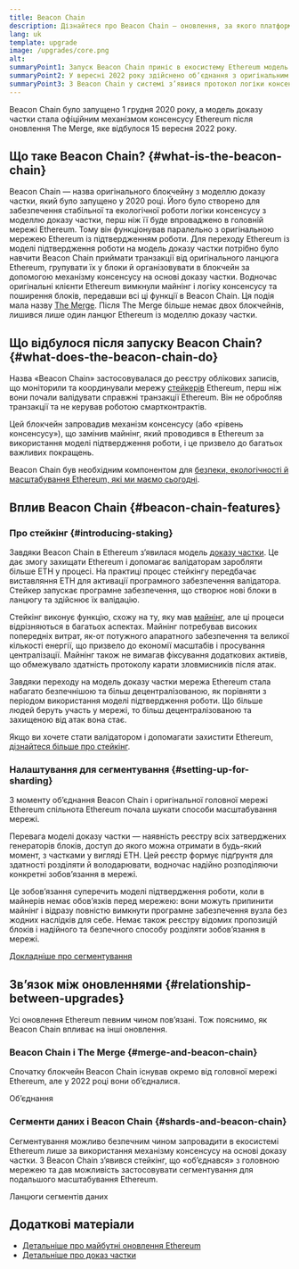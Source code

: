 ```yaml
---
title: Beacon Chain
description: Дізнайтеся про Beacon Chain — оновлення, за якого платформа Ethereum перейшла на модель доказу частки.
lang: uk
template: upgrade
image: /upgrades/core.png
alt: 
summaryPoint1: Запуск Beacon Chain приніс в екосистему Ethereum модель доказу частки.
summaryPoint2: У вересні 2022 року здійснено об’єднання з оригінальним ланцюгом Ethereum, що працював за моделлю підтвердження роботи.
summaryPoint3: З Beacon Chain у системі з’явився протокол логіки консенсусу та поширення блоків, який наразі захищає Ethereum.
---
```


<UpgradeStatus isShipped dateKey="page-upgrades-beacon-date">
  Beacon Chain було запущено 1 грудня 2020 року, а модель доказу частки стала офіційним механізмом консенсусу Ethereum після оновлення The Merge, яке відбулося 15 вересня 2022 року.
</UpgradeStatus>

## Що таке Beacon Chain? {#what-is-the-beacon-chain}

Beacon Chain — назва оригінального блокчейну з моделлю доказу частки, який було запущено у 2020 році. Його було створено для забезпечення стабільної та екологічної роботи логіки консенсусу з моделлю доказу частки, перш ніж її буде впроваджено в головній мережі Ethereum. Тому він функціонував паралельно з оригінальною мережею Ethereum із підтвердженням роботи. Для переходу Ethereum із моделі підтвердження роботи на модель доказу частки потрібно було навчити Beacon Chain приймати транзакції від оригінального ланцюга Ethereum, групувати їх у блоки й організовувати в блокчейн за допомогою механізму консенсусу на основі доказу частки. Водночас оригінальні клієнти Ethereum вимкнули майнінг і логіку консенсусу та поширення блоків, передавши всі ці функції в Beacon Chain. Ця подія мала назву [The Merge](/roadmap/merge/). Після The Merge більше немає двох блокчейнів, лишився лише один ланцюг Ethereum із моделлю доказу частки.

## Що відбулося після запуску Beacon Chain? {#what-does-the-beacon-chain-do}

Назва «Beacon Chain» застосовувалася до реєстру облікових записів, що моніторили та координували мережу [стейкерів](/staking/) Ethereum, перш ніж вони почали валідувати справжні транзакції Ethereum. Він не обробляв транзакції та не керував роботою смартконтрактів.

Цей блокчейн запровадив механізм консенсусу (або «рівень консенсусу»), що замінив майнінг, який проводився в Ethereum за використання моделі підтвердження роботи, і це призвело до багатьох важливих покращень.

Beacon Chain був необхідним компонентом для [безпеки, екологічності й масштабування Ethereum, які ми маємо сьогодні](/roadmap/vision/).

## Вплив Beacon Chain {#beacon-chain-features}

### Про стейкінг {#introducing-staking}

Завдяки Beacon Chain в Ethereum з’явилася модель [доказу частки](/developers/docs/consensus-mechanisms/pos/). Це дає змогу захищати Ethereum і допомагає валідаторам заробляти більше ETH у процесі. На практиці процес стейкінгу передбачає виставляння ETH для активації програмного забезпечення валідатора. Стейкер запускає програмне забезпечення, що створює нові блоки в ланцюгу та здійснює їх валідацію.

Стейкінг виконує функцію, схожу на ту, яку мав [майнінг](/developers/docs/mining/), але ці процеси відрізняються в багатьох аспектах. Майнінг потребував високих попередніх витрат, як-от потужного апаратного забезпечення та великої кількості енергії, що призвело до економії масштабів і просування централізації. Майнінг також не вимагав фіксування додаткових активів, що обмежувало здатність протоколу карати зловмисників після атак.

Завдяки переходу на модель доказу частки мережа Ethereum стала набагато безпечнішою та більш децентралізованою, як порівняти з періодом використання моделі підтвердження роботи. Що більше людей беруть участь у мережі, то більш децентралізованою та захищеною від атак вона стає.

<InfoBanner emoji=":money_bag:">
  Якщо ви хочете стати валідатором і допомагати захистити Ethereum, <a href="/staking/">дізнайтеся більше про стейкінг</a>.
</InfoBanner>

### Налаштування для сегментування {#setting-up-for-sharding}

З моменту об’єднання Beacon Chain і оригінальної головної мережі Ethereum спільнота Ethereum почала шукати способи масштабування мережі.

Перевага моделі доказу частки — наявність реєстру всіх затверджених генераторів блоків, доступ до якого можна отримати в будь-який момент, з частками у вигляді ETH. Цей реєстр формує підґрунтя для здатності розділяти й володарювати, водночас надійно розподіляючи конкретні зобов’язання в мережі.

Це зобов’язання суперечить моделі підтвердження роботи, коли в майнерів немає обов’язків перед мережею: вони можуть припинити майнінг і відразу повністю вимкнути програмне забезпечення вузла без жодних наслідків для себе. Немає також реєстру відомих пропозицій блоків і надійного та безпечного способу розділяти зобов’язання в мережі.

[Докладніше про сегментування](/roadmap/danksharding/)

## Зв’язок між оновленнями {#relationship-between-upgrades}

Усі оновлення Ethereum певним чином пов’язані. Тож пояснимо, як Beacon Chain впливає на інші оновлення.

### Beacon Chain і The Merge {#merge-and-beacon-chain}

Спочатку блокчейн Beacon Chain існував окремо від головної мережі Ethereum, але у 2022 році вони об’єдналися.

<ButtonLink to="/roadmap/merge/">
  Об’єднання
</ButtonLink>

### Сегменти даних і Beacon Chain {#shards-and-beacon-chain}

Сегментування можливо безпечним чином запровадити в екосистемі Ethereum лише за використання механізму консенсусу на основі доказу частки. З Beacon Chain з’явився стейкінг, що «об’єднався» з головною мережею та дав можливість застосовувати сегментування для подальшого масштабування Ethereum.

<ButtonLink to="/roadmap/danksharding/">
  Ланцюги сегментів даних
</ButtonLink>

## Додаткові матеріали

- [Детальніше про майбутні оновлення Ethereum](/roadmap/vision)
- [Детальніше про доказ частки](/developers/docs/consensus-mechanisms/pos)
